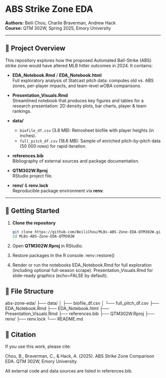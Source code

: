 # ABS Strike Zone EDA

**Authors:** Beili Chou, Charlie Braverman, Andrew Hack  
**Course:** QTM 302W, Spring 2025, Emory University

---

## 📖 Project Overview

This repository explores how the proposed Automated Ball-Strike (ABS) strike zone would have altered MLB hitter outcomes in 2024. It contains:

- **EDA_Notebook.Rmd** / **EDA_Notebook.html**  
  Full exploratory analysis of Statcast pitch data: computes old vs. ABS zones, per-player impacts, and team-level wOBA comparisons.

- **Presentation_Visuals.Rmd**  
  Streamlined notebook that produces key figures and tables for a research presentation: 2D density plots, bar charts, player & team rankings.

- **data/**  
  - `biofile_df.csv` (3.8 MB): Retrosheet biofile with player heights (in inches).  
  - `full_pitch_df.csv` (18.6 MB): Sample of enriched pitch-by-pitch data (50 000 rows) for rapid iteration.

- **references.bib**  
  Bibliography of external sources and package documentation.

- **QTM302W.Rproj**  
  RStudio project file.

- **renv/** & **renv.lock**  
  Reproducible package environment via **renv**.

---

## 🚀 Getting Started

1. **Clone the repository**  
   ```bash
   git clone https://github.com/BeiliChou/MLBs-ABS-Zone-EDA-QTM302W.git
   cd MLBs-ABS-Zone-EDA-QTM302W
   ```
2. Open **QTM302W.Rproj** in RStudio.

3. Restore packages
   In the R console:
   renv::restore()

4. Render or run the notebooks
   EDA_Notebook.Rmd for full exploration (including optional full-season scrape).
   Presentation_Visuals.Rmd for slide-ready graphics (echo=FALSE by default).

## 📂 File Structure

abs-zone-eda/
├── data/
│   ├── biofile_df.csv
│   └── full_pitch_df.csv
├── EDA_Notebook.Rmd
├── EDA_Notebook.html
├── Presentation_Visuals.Rmd
├── references.bib
├── QTM302W.Rproj
├── renv/
├── renv.lock
└── README.md

## 📝 Citation
If you use this work, please cite:

Chou, B., Braverman, C., & Hack, A. (2025). ABS Strike Zone Comparison EDA. QTM 302W, Emory University.

All external code and data sources are listed in references.bib.
